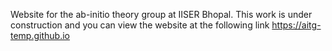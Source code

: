 Website for the ab-initio theory group at IISER Bhopal. This work is under construction and you can view the website 
at the following link https://aitg-temp.github.io
